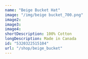 ```yaml
---
name: "Beige Bucket Hat"
image: "/img/beige bucket_700.png"
image2: 
image3: 
image4:
shortDescription: 100% Cotton
longDescription: Made in Canada
id: "5320322515104"
url: "/shop/beige_bucket"
---
```

